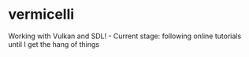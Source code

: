 # vermicelli
Working with Vulkan and SDL! - Current stage: following online tutorials until I get the hang of things
